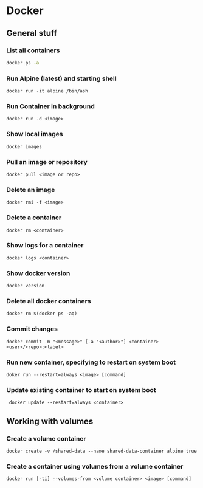 # Docker

## General stuff

### List all containers

```sh
docker ps -a
```

### Run Alpine (latest) and starting shell

```shell
docker run -it alpine /bin/ash
```

### Run Container in background

```shell
docker run -d <image>
```

### Show local images

```shell
docker images
```

### Pull an image or repository

```shell
docker pull <image or repo>
```

### Delete an image

```shell
docker rmi -f <image>
```

### Delete a container

```shell 
docker rm <container>
```

### Show logs for a container

```shell
docker logs <container>
```

### Show docker version

```shell
docker version
```

### Delete all docker containers

```shell
docker rm $(docker ps -aq)
```

### Commit changes

```shell
docker commit -m "<message>" [-a "<author>"] <container> <user>/<repo>:<label>
```

### Run new container, specifying to restart on system boot

```shell
doker run --restart=always <image> [command]
```

### Update existing container to start on system boot

```shell
 docker update --restart=always <container>
```

## Working with volumes

### Create a volume container

```shell
docker create -v /shared-data --name shared-data-container alpine true
```

### Create a container using volumes from a volume container

```shell
docker run [-ti] --volumes-from <volume container> <image> [command]
```